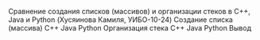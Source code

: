 Сравнение создания списков (массивов) и организации стеков в C++, Java и Python (Хусяинова Камиля, УИБО-10-24)
  Создание списка (массива)
     С++
     Java
     Python
  Организация стека
     C++
     Java
     Python
  Вывод   

